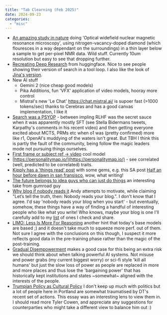 ```yaml
---
title: "Tab Clearning (Feb 2025)"
date: 2024-09-23
categories: 
  - "misc"
---
```


- [An amazing study in nature](https://www.nature.com/articles/s41467-024-55003-5) doing 'Optical widefield nuclear magnetic resonance microscopy', using nitrogen-vacancy-doped diamond (which flouresces in a way dependant on the surroundings) in a thin layer below a sample to get per-pixel NMR data. Wild stuff. Currently 10um resolution but easy to see that dropping further.
- [Recreating Deep Research](https://huggingface.co/blog/open-deep-research) from huggingface. Nice to see people showing their version of search in a tool loop. I also like the look of [Jina's version](https://github.com/jina-ai/node-DeepResearch).
- New AI stuff
    - Gemini 2 (nice cheap good models)
    - Pika Additions, fun 'VFX' application of video models, hooray more control
    - Mistral's new 'Le Chat' https://chat.mistral.ai/ is supoer fast (>1000 tokens/sec) thanks to Cerebras and has a good canvas implementation, I like it
- [Search was a PSYOP](https://www.interconnects.ai/p/openais-o1-using-search-was-a-psyop) - between impling RLHF was the secret sauce when it was apparently mostly SFT (see Stella Bidermans tweets, Karpathy's comments in his recent video) and then getting everyone excited about MCTS, PRMs etc when o1 was (pretty confirmed) more like r1, OpenAI's muddying of the waters isn't great. But TBH I think this is partly the fault of the community, being follow the magic leaders mode not pursuing things ourselves.
- [First frame or subject ref -> video](https://replicate.com/minimax/video-01) cool model
- [https://personalitymap.io/](https://personalitymap.io/) - see correlated (well, predicted to be correlated) traits.
- [Kipply has a 'things read' post](https://kipp.ly/nov-dec-24/) with some gems, e.g. this SA post [Half an hour before dawn in san fransisco](https://www.astralcodexten.com/p/half-an-hour-before-dawn-in-san-francisco), wow, what writing!
- [The future belongs to idea guys who can just do things](https://ghuntley.com/dothings/) an interesting take from gumroad guy
- [Why blog if nobody reads it](https://andysblog.uk/why-blog-if-nobody-reads-it/) Andy attempts to motivate, while claiming "Let’s tell the truth, then: Nobody reads your blog.". I don't know that I agree. I'd say 'nobody reads your blog when you start' - but eventually, somehow, these things have a way of finding a handful of interesting people who like what you write! Who knows, maybe your blog is one I'll carefully add to my [list](/blog.qmd) of ones I check and share.
- [LIMO: Less Is More For Reasoning](https://arxiv.org/abs/2502.03387) another hint that today's base models are based ;) and it doesn't take much to squeeze more perf. out of them. Not sure I agree with the conclusions on this though, I suspect it more reflects good data in the pre-training phase rather than the magic of the post-training. 
- [Gradual Disempowerment](https://gradual-disempowerment.ai/misaligned-economy) makes a good case for this being an extra risk we should think about when talking powerful AI systems. Not misuse and power grabs (my current biggest worry) or sci-fi style 'kill all humans' but just the slow loss of power as people are replaced in more and more places and thus lose the 'bargaining power' that has historically kept institutions and states ~somewhat~ aligned with the interests of the people.
- [Trumpian Policy as Cultural Policy](https://marginalrevolution.com/marginalrevolution/2025/02/trumpian-policy-as-cultural-policy.html) I don't keep up much with politics but a lot of people here in Portland are somewhat traumatised by DT's recent set of actions. This essay was an interesting lens to view them in. I should read more Tyler Cowen, and appreciate any suggestions for counterparties who might take a different view to balance him out :)

